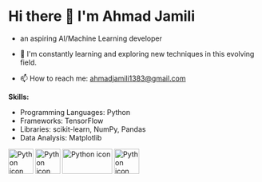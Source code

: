 # Hi there 👋 I'm Ahmad Jamili 

- an aspiring AI/Machine Learning developer
  
- 🌱 I'm constantly learning and exploring new techniques in this evolving field.

- 📫 How to reach me: ahmadjamili1383@gmail.com

**Skills:**
- Programming Languages: Python
- Frameworks: TensorFlow
- Libraries: scikit-learn, NumPy, Pandas
- Data Analysis: Matplotlib
<img src="https://s3.dualstack.us-east-2.amazonaws.com/pythondotorg-assets/media/community/logos/python-logo-only.png" width="50" height="50" alt="Python icon">
<img src="https://upload.wikimedia.org/wikipedia/commons/thumb/0/05/Scikit_learn_logo_small.svg/180px-Scikit_learn_logo_small.svg.png" width="50" height="50" alt="Python icon">
<img src="https://www.jumpingrivers.com/blog/customising-matplotlib/matplot_title_logo.png" width="100" height="50" alt="Python icon">
<img src="https://upload.wikimedia.org/wikipedia/commons/thumb/2/2d/Tensorflow_logo.svg/173px-Tensorflow_logo.svg.png" width="50" height="50" alt="Python icon">
